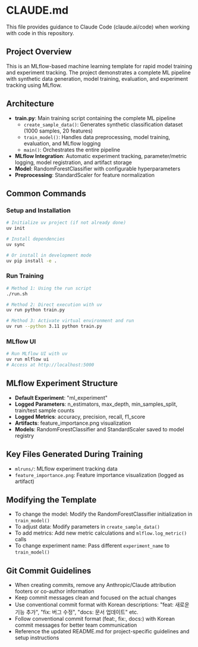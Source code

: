 # CLAUDE.md

This file provides guidance to Claude Code (claude.ai/code) when working with code in this repository.

## Project Overview

This is an MLflow-based machine learning template for rapid model training and experiment tracking. The project demonstrates a complete ML pipeline with synthetic data generation, model training, evaluation, and experiment tracking using MLflow.

## Architecture

- **train.py**: Main training script containing the complete ML pipeline
  - `create_sample_data()`: Generates synthetic classification dataset (1000 samples, 20 features)
  - `train_model()`: Handles data preprocessing, model training, evaluation, and MLflow logging
  - `main()`: Orchestrates the entire pipeline
- **MLflow Integration**: Automatic experiment tracking, parameter/metric logging, model registration, and artifact storage
- **Model**: RandomForestClassifier with configurable hyperparameters
- **Preprocessing**: StandardScaler for feature normalization

## Common Commands

### Setup and Installation
```bash
# Initialize uv project (if not already done)
uv init

# Install dependencies
uv sync

# Or install in development mode
uv pip install -e .
```

### Run Training
```bash
# Method 1: Using the run script
./run.sh

# Method 2: Direct execution with uv
uv run python train.py

# Method 3: Activate virtual environment and run
uv run --python 3.11 python train.py
```

### MLflow UI
```bash
# Run MLflow UI with uv
uv run mlflow ui
# Access at http://localhost:5000
```

## MLflow Experiment Structure

- **Default Experiment**: "ml_experiment"
- **Logged Parameters**: n_estimators, max_depth, min_samples_split, train/test sample counts
- **Logged Metrics**: accuracy, precision, recall, f1_score
- **Artifacts**: feature_importance.png visualization
- **Models**: RandomForestClassifier and StandardScaler saved to model registry

## Key Files Generated During Training

- `mlruns/`: MLflow experiment tracking data
- `feature_importance.png`: Feature importance visualization (logged as artifact)

## Modifying the Template

- To change the model: Modify the RandomForestClassifier initialization in `train_model()`
- To adjust data: Modify parameters in `create_sample_data()` 
- To add metrics: Add new metric calculations and `mlflow.log_metric()` calls
- To change experiment name: Pass different `experiment_name` to `train_model()`

## Git Commit Guidelines
- When creating commits, remove any Anthropic/Claude attribution footers or co-author information
- Keep commit messages clean and focused on the actual changes
- Use conventional commit format with Korean descriptions: "feat: 새로운 기능 추가", "fix: 버그 수정", "docs: 문서 업데이트" etc.
- Follow conventional commit format (feat:, fix:, docs:) with Korean commit messages for better team communication
- Reference the updated README.md for project-specific guidelines and setup instructions